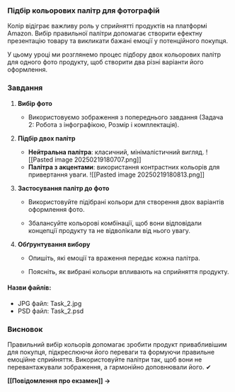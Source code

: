 ### Підбір кольорових палітр для фотографій

Колір відіграє важливу роль у сприйнятті продуктів на платформі Amazon. Вибір правильної палітри допомагає створити ефектну презентацію товару та викликати бажані емоції у потенційного покупця.

У цьому уроці ми розглянемо процес підбору двох кольорових палітр для одного фото продукту, щоб створити два різні варіанти його оформлення.
### **Завдання**

1. **Вибір фото**
    
    - Використовуємо зображення з попереднього завдання (Задача 2: Робота з інфографікою, Розмір і комплектація).
        
2. **Підбір двох палітр**
    
    - **Нейтральна палітра**: класичний, мінімалістичний вигляд.
        ![[Pasted image 20250219180707.png]]
    - **Палітра з акцентами**: використання контрастних кольорів для привертання уваги.
        ![[Pasted image 20250219180813.png]]
3. **Застосування палітр до фото**
    
    - Використовуйте підібрані кольори для створення двох варіантів оформлення фото.
        
    - Збалансуйте кольорові комбінації, щоб вони відповідали концепції продукту та не відволікали від нього увагу.
        
4. **Обґрунтування вибору**
    
    - Опишіть, які емоції та враження передає кожна палітра.
        
    - Поясніть, як вибрані кольори впливають на сприйняття продукту.
#### Назви файлів:
- JPG файл: Task_2.jpg
- PSD файл: Task_2.psd
### **Висновок**

Правильний вибір кольорів допомагає зробити продукт привабливішим для покупця, підкреслюючи його переваги та формуючи правильне емоційне сприйняття. Використовуйте палітри так, щоб вони не перевантажували зображення, а гармонійно доповнювали його. ✔

**[[Повідомлення про екзамен]] →**